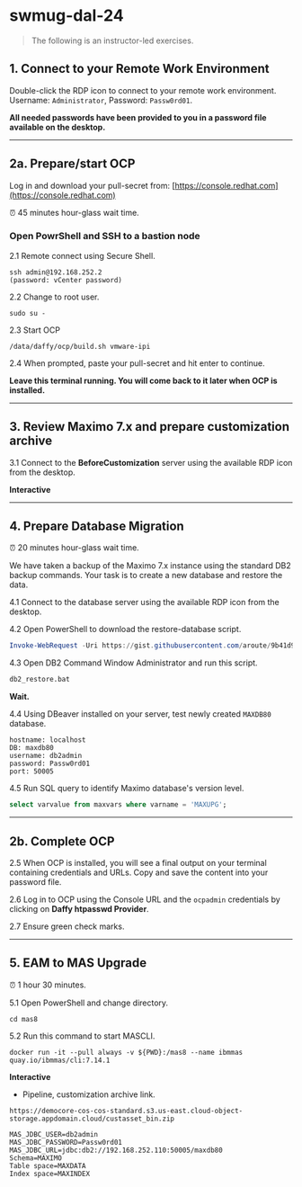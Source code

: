 # swmug-dal-24

> The following is an instructor-led exercises.

## 1. Connect to your Remote Work Environment

Double-click the RDP icon to connect to your remote work environment. Username: `Administrator`, Password: `Passw0rd01`.

**All needed passwords have been provided to you in a password file available on the desktop.**

---

## 2a. Prepare/start OCP

Log in and download your pull-secret from: [https://console.redhat.com](https://console.redhat.com)

⏰ 45 minutes hour-glass wait time.

### Open PowrShell and SSH to a bastion node

2.1 Remote connect using Secure Shell.
```shell
ssh admin@192.168.252.2
(password: vCenter password)
```
2.2 Change to root user.
```shell
sudo su -
```
2.3 Start OCP
```shell
/data/daffy/ocp/build.sh vmware-ipi
```
2.4 When prompted, paste your pull-secret and hit enter to continue.

**Leave this terminal running. You will come back to it later when OCP is installed.**

---

## 3. Review Maximo 7.x and prepare customization archive

3.1 Connect to the **BeforeCustomization** server using the available RDP icon from the desktop.

**Interactive**

---

## 4. Prepare Database Migration

⏰ 20 minutes hour-glass wait time.

We have taken a backup of the Maximo 7.x instance using the standard DB2 backup commands. Your task is to create a new database and restore the data.

4.1 Connect to the database server using the available RDP icon from the desktop.

4.2 Open PowerShell to download the restore-database script.
```powershell
Invoke-WebRequest -Uri https://gist.githubusercontent.com/aroute/9b41d9cb6e6cd3af341deedcc006bf2a/raw/6039688f10361a614ae3ec40d32bf7d1eb6f16fb/db2_restore.bat -OutFile C:\IBM\SQLLIB\BIN\db2_restore.bat
```
4.3 Open DB2 Command Window Administrator and run this script.
```bat
db2_restore.bat
```

**Wait.**

4.4 Using DBeaver installed on your server, test newly created `MAXDB80` database.
```
hostname: localhost
DB: maxdb80
username: db2admin
password: Passw0rd01
port: 50005
```
4.5 Run SQL query to identify Maximo database's version level.
```sql
select varvalue from maxvars where varname = 'MAXUPG';
```

---

## 2b. Complete OCP

2.5 When OCP is installed, you will see a final output on your terminal containing credentials and URLs. Copy and save the content into your password file.

2.6 Log in to OCP using the Console URL and the `ocpadmin` credentials by clicking on **Daffy htpasswd Provider**.

2.7 Ensure green check marks.

---

## 5. EAM to MAS Upgrade

⏰ 1 hour 30 minutes.

5.1 Open PowerShell and change directory.
```shell
cd mas8
```

5.2 Run this command to start MASCLI.
```shell
docker run -it --pull always -v ${PWD}:/mas8 --name ibmmas quay.io/ibmmas/cli:7.14.1
```

**Interactive**

- Pipeline, customization archive link.
```
https://democore-cos-cos-standard.s3.us-east.cloud-object-storage.appdomain.cloud/custasset_bin.zip
```
```
MAS_JDBC_USER=db2admin
MAS_JDBC_PASSWORD=Passw0rd01
MAS_JDBC_URL=jdbc:db2://192.168.252.110:50005/maxdb80
Schema=MAXIMO
Table space=MAXDATA
Index space=MAXINDEX
```
